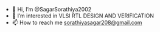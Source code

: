 - 👋 Hi, I’m @SagarSorathiya2002
- 👀 I’m interested in VLSI RTL DESIGN AND VERIFICATION
- 📫 How to reach me sorathiyasagar208@gmail.com
<!---
SagarSorathiya2002/SagarSorathiya2002 is a ✨ special ✨ repository because its `README.md` (this file) appears on your GitHub profile.
You can click the Preview link to take a look at your changes.
--->
